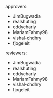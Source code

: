 approvers:

- JimBugwadia
- realshuting
- eddycharly
- MariamFahmy98
- vishal-chdhry
- fjogeleit

reviewers:

- JimBugwadia
- realshuting
- eddycharly
- MariamFahmy98
- vishal-chdhry
- fjogeleit
